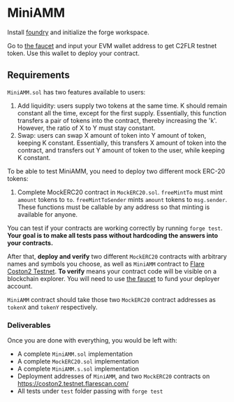 # MiniAMM

Install [foundry](https://getfoundry.sh/forge/overview/) and initialize the forge workspace.

Go to [the faucet](https://faucet.flare.network/coston2) and input your EVM wallet address to get C2FLR testnet token. Use this wallet to deploy your contract.

## Requirements

`MiniAMM.sol` has two features available to users:
1. Add liquidity: users supply two tokens at the same time. K should remain constant all the time, except for the first supply. Essentially, this function transfers a pair of tokens into the contract, thereby increasing the 'k'. However, the ratio of X to Y must stay constant.
1. Swap: users can swap X amount of token into Y amount of token, keeping K constant. Essentially, this transfers X amount of token into the contract, and transfers out Y amount of token to the user, while keeping K constant.

To be able to test MiniAMM, you need to deploy two different mock ERC-20 tokens:
1. Complete MockERC20 contract in `MockERC20.sol`. `freeMintTo` must mint `amount` tokens to `to`. `freeMintToSender` mints `amount` tokens to `msg.sender`. These functions must be callable by any address so that minting is available for anyone.

You can test if your contracts are working correctly by running `forge test`. **Your goal is to make all tests pass without hardcoding the answers into your contracts.**

After that, **deploy and verify** two different `MockERC20` contracts with arbitrary names and symbols you choose, as well as `MiniAMM` contract to [Flare Coston2 Testnet](https://coston2.testnet.flarescan.com/). **To verify** means your contract code will be visible on a blockchain explorer. You will need to use [the faucet](https://faucet.flare.network/coston2) to fund your deployer account.

`MiniAMM` contract should take those two `MockERC20` contract addresses as `tokenX` and `tokenY` respectively.

### Deliverables

Once you are done with everything, you would be left with:
- A complete `MiniAMM.sol` implementation
- A complete `MockERC20.sol` implementation
- A complete `MiniAMM.s.sol` implementation
- Deployment addresses of `MiniAMM`, and two `MockERC20` contracts on https://coston2.testnet.flarescan.com/
- All tests under `test` folder passing with `forge test`
